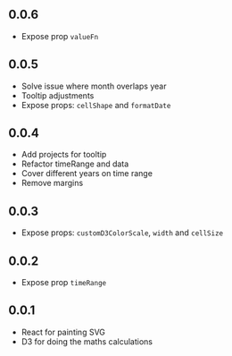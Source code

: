 ## 0.0.6
- Expose prop `valueFn` 

## 0.0.5
- Solve issue where month overlaps year
- Tooltip adjustments
- Expose props: `cellShape` and `formatDate`

## 0.0.4
- Add projects for tooltip
- Refactor timeRange and data 
- Cover different years on time range
- Remove margins

## 0.0.3

- Expose props: `customD3ColorScale`, `width` and `cellSize`

## 0.0.2

- Expose prop `timeRange`

## 0.0.1

- React for painting SVG
- D3 for doing the maths calculations
